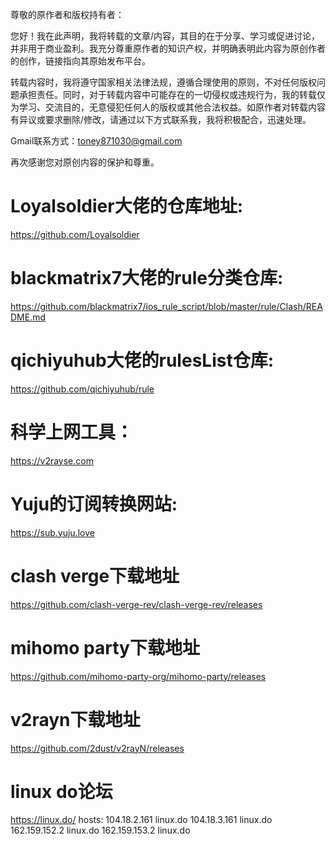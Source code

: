 尊敬的原作者和版权持有者：

您好！我在此声明，我将转载的文章/内容，其目的在于分享、学习或促进讨论，并非用于商业盈利。我充分尊重原作者的知识产权，并明确表明此内容为原创作者的创作，链接指向其原始发布平台。

转载内容时，我将遵守国家相关法律法规，遵循合理使用的原则，不对任何版权问题承担责任。同时，对于转载内容中可能存在的一切侵权或违规行为，我的转载仅为学习、交流目的，无意侵犯任何人的版权或其他合法权益。如原作者对转载内容有异议或要求删除/修改，请通过以下方式联系我，我将积极配合，迅速处理。

Gmail联系方式：toney871030@gmail.com

再次感谢您对原创内容的保护和尊重。

# Loyalsoldier大佬的仓库地址: 
  https://github.com/Loyalsoldier

# blackmatrix7大佬的rule分类仓库:
  https://github.com/blackmatrix7/ios_rule_script/blob/master/rule/Clash/README.md

# qichiyuhub大佬的rulesList仓库:
  https://github.com/qichiyuhub/rule

# 科学上网工具：
  https://v2rayse.com
# Yuju的订阅转换网站:
  https://sub.yuju.love

# clash verge下载地址
  https://github.com/clash-verge-rev/clash-verge-rev/releases

# mihomo party下载地址
  https://github.com/mihomo-party-org/mihomo-party/releases

# v2rayn下载地址
  https://github.com/2dust/v2rayN/releases

# linux do论坛
  https://linux.do/
  hosts: 104.18.2.161 linux.do
         104.18.3.161 linux.do
         162.159.152.2 linux.do
         162.159.153.2 linux.do
        



